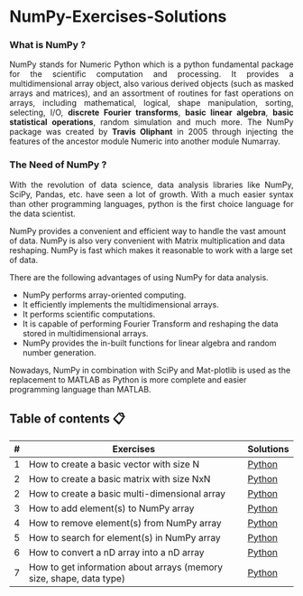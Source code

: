 # NumPy-Exercises-Solutions

### What is NumPy ?
<p align="justify">
NumPy stands for Numeric Python which is a python fundamental package for the scientific computation and processing. It provides a multidimensional array object, also various derived objects (such as masked arrays and matrices), and an assortment of routines for fast operations on arrays, including mathematical, logical, shape manipulation, sorting, selecting, I/O, <b>discrete Fourier transforms</b>, <b>basic linear algebra</b>, <b>basic statistical operations</b>, random simulation and much more. The NumPy package was created by <b>Travis Oliphant</b> in 2005 through injecting the features of the ancestor module Numeric into another module Numarray. 
</p>

### The Need of NumPy ?

<p align="justify">
With the revolution of data science, data analysis libraries like NumPy, SciPy, Pandas, etc. have seen a lot of growth. With a much easier syntax than other programming languages, python is the first choice language for the data scientist.

NumPy provides a convenient and efficient way to handle the vast amount of data. NumPy is also very convenient with Matrix multiplication and data reshaping. NumPy is fast which makes it reasonable to work with a large set of data.

There are the following advantages of using NumPy for data analysis.

* NumPy performs array-oriented computing.
* It efficiently implements the multidimensional arrays.
* It performs scientific computations.
* It is capable of performing Fourier Transform and reshaping the data stored in multidimensional arrays.
* NumPy provides the in-built functions for linear algebra and random number generation.

Nowadays, NumPy in combination with SciPy and Mat-plotlib is used as the replacement to MATLAB as Python is more complete and easier programming language than MATLAB.
</p>


## Table of contents 📋

|   # | Exercises | Solutions |
| --- | ----- | --------- |
|  1  | How to create a basic vector with size N | [Python](https://github.com/wajdi404/LeetCode/blob/main/Algorithm/Python/Two-Sum.py) |
|  2  | How to create a basic matrix with size NxN | [Python](https://github.com/wajdi404/LeetCode/blob/main/Algorithm/Python/Two-Sum.py) |
|  2  | How to create a basic multi-dimensional array | [Python](https://github.com/wajdi404/LeetCode/blob/main/Algorithm/Python/Two-Sum.py) |
|  3  | How to add element(s) to NumPy array | [Python](https://github.com/wajdi404/LeetCode/blob/main/Algorithm/Python/Two-Sum.py) |
|  4  | How to remove element(s) from NumPy array | [Python](https://github.com/wajdi404/LeetCode/blob/main/Algorithm/Python/Two-Sum.py) |
|  5  | How to search for element(s) in NumPy array | [Python](https://github.com/wajdi404/LeetCode/blob/main/Algorithm/Python/Two-Sum.py) |
|  6  | How to convert a nD array into a nD array | [Python](https://github.com/wajdi404/LeetCode/blob/main/Algorithm/Python/Two-Sum.py) |
|  7  | How to get information about arrays (memory size, shape, data type) | [Python](https://github.com/wajdi404/LeetCode/blob/main/Algorithm/Python/Two-Sum.py) |


<!--
How to reverse a nD array (first element becomes last)
How to sorte elements of NumPy array
How to access array using Indexing & Slicing
How to create an array from existing data
How to perform basic arithmetic operations on arrays
-->


